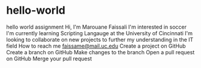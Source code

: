 # hello-world
hello world assignment
Hi, I'm Marouane Faissali I'm interested in soccer I'm currently learning Scripting Langauge at the University of Cincinnati I'm looking to collaborate on new projects to further my understanding in the IT field How to reach me faissame@mail.uc.edu Create a project on GitHub Create a branch on GitHub Make changes to the branch Open a pull request on GitHub Merge your pull request
